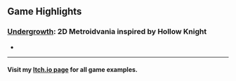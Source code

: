 ## Game Highlights
### [Undergrowth](https://connorhager.itch.io/undergrowth "Undergrowth on Itch.io"): 2D Metroidvania inspired by Hollow Knight
* 
---
#### Visit my [Itch.io page](https://connorhager.itch.io/ "Connor Hager - Itch.io") for all game examples.